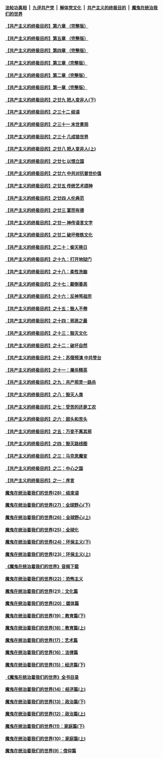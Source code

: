 ####  [法轮功真相](../../../../basic/blob/master/README.md?t=05231401) &nbsp;|&nbsp; [九评共产党](../../../../9ping.md/blob/master/README.md?t=05231401) &nbsp;|&nbsp; [解体党文化](../../../../jtdwh.md/blob/master/README.md?t=05231401)  &nbsp;|&nbsp; [共产主义的终极目的](../../../../gczydzjmd.md/blob/master/README.md?t=05231401) &nbsp;|&nbsp; [魔鬼在统治我们的世界](../../../../mgztzwmdsj.md/blob/master/README.md?t=05231401) 

#### [【共产主义的终极目的】第六章 （完整版）](../pages/nsc422/n11428913.md?t=05231401) 

#### [【共产主义的终极目的】第五章 （完整版）](../pages/nsc422/n11428912.md?t=05231401) 

#### [【共产主义的终极目的】第四章 （完整版）](../pages/nsc422/n11428907.md?t=05231401) 

#### [【共产主义的终极目的】第三章（完整版）](../pages/nsc422/n11428848.md?t=05231401) 

#### [【共产主义的终极目的】第二章（完整版）](../pages/nsc422/n11428831.md?t=05231401) 

#### [【共产主义的终极目的】第一章（完整版）](../pages/nsc422/n11417651.md?t=05231401) 

#### [【共产主义的终极目的】之廿九 把人变非人(下)](../pages/nsc422/n11344140.md?t=05231401) 

#### [【共产主义的终极目的】之三十二 结语](../pages/nsc422/n11360535.md?t=05231401) 

#### [【共产主义的终极目的】之三十一 末世景观](../pages/nsc422/n11351129.md?t=05231401) 

#### [【共产主义的终极目的】之三十 几成狼世界](../pages/nsc422/n11348280.md?t=05231401) 

#### [【共产主义的终极目的】之廿八 把人变非人(上)](../pages/nsc422/n11340492.md?t=05231401) 

#### [【共产主义的终极目的】之廿七 以恨立国](../pages/nsc422/n11336944.md?t=05231401) 

#### [【共产主义的终极目的】之廿六 中共对抗普世价值](../pages/nsc422/n11324785.md?t=05231401) 

#### [【共产主义的终极目的】之廿五 传统艺术颂神](../pages/nsc422/n11296396.md?t=05231401) 

#### [【共产主义的终极目的】之廿四 人伦典范](../pages/nsc422/n11296397.md?t=05231401) 

#### [【共产主义的终极目的】之廿三 富而有德](../pages/nsc422/n11283598.md?t=05231401) 

#### [【共产主义的终极目的】之廿一 神传语言文字](../pages/nsc422/n11263265.md?t=05231401) 

#### [【共产主义的终极目的】之廿二 破坏修炼文化](../pages/nsc422/n11245728.md?t=05231401) 

#### [【共产主义的终极目的】之二十：偷天换日](../pages/nsc422/n11238846.md?t=05231401) 

#### [【共产主义的终极目的】之十九：打开地狱门](../pages/nsc422/n11206376.md?t=05231401) 

#### [【共产主义的终极目的】之十八：柔性洗脑](../pages/nsc422/n11199994.md?t=05231401) 

#### [【共产主义的终极目的】之十七：颠倒善恶](../pages/nsc422/n11179782.md?t=05231401) 

#### [【共产主义的终极目的】之十六：反神骂祖宗](../pages/nsc422/n11166798.md?t=05231401) 

#### [【共产主义的终极目的】之十五：毁人不倦](../pages/nsc422/n11166792.md?t=05231401) 

#### [【共产主义的终极目的】之十四：邪恶之最](../pages/nsc422/n11150249.md?t=05231401) 

#### [【共产主义的终极目的】之十三：毁灭文化](../pages/nsc422/n11135227.md?t=05231401) 

#### [【共产主义的终极目的】之十二：破坏自然](../pages/nsc422/n11135214.md?t=05231401) 

#### [【共产主义的终极目的】之十：苏俄预演 中共登台](../pages/nsc422/n11118424.md?t=05231401) 

#### [【共产主义的终极目的】之十一：屠杀精英](../pages/nsc422/n11118442.md?t=05231401) 

#### [【共产主义的终极目的】之九：共产邪灵一路杀](../pages/nsc422/n11114139.md?t=05231401) 

#### [【共产主义的终极目的】之八：毁灭人类](../pages/nsc422/n11108503.md?t=05231401) 

#### [【共产主义的终极目的】之七：受苦的还是工农](../pages/nsc422/n11101809.md?t=05231401) 

#### [【共产主义的终极目的】之六：甜头和苦头](../pages/nsc422/n11096971.md?t=05231401) 

#### [【共产主义的终极目的】之五：万变不离其邪](../pages/nsc422/n11091285.md?t=05231401) 

#### [【共产主义的终极目的】之四：毁灭路线图](../pages/nsc422/n11086284.md?t=05231401) 

#### [【共产主义的终极目的】之三：马克思魔变](../pages/nsc422/n11061941.md?t=05231401) 

#### [【共产主义的终极目的】之二：中心之国](../pages/nsc422/n11047728.md?t=05231401) 

#### [【共产主义的终极目的】之一：序言](../pages/nsc422/n11086077.md?t=05231401) 

#### [魔鬼在统治着我们的世界(28)：结束语](../pages/nsc422/n10936246.md?t=05231401) 

#### [魔鬼在统治着我们的世界(27)：全球野心(下)](../pages/nsc422/n10928319.md?t=05231401) 

#### [魔鬼在统治着我们的世界(26)：全球野心(上)](../pages/nsc422/n10900318.md?t=05231401) 

#### [魔鬼在统治着我们的世界(25)：全球化](../pages/nsc422/n10788205.md?t=05231401) 

#### [魔鬼在统治着我们的世界(24)：环保主义(下)](../pages/nsc422/n10695307.md?t=05231401) 

#### [魔鬼在统治着我们的世界(23)：环保主义(上)](../pages/nsc422/n10688613.md?t=05231401) 

#### [《魔鬼在统治着我们的世界》音频下载](../pages/nsc422/n10635553.md?t=05231401) 

#### [魔鬼在统治着我们的世界(22)：恐怖主义](../pages/nsc422/n10614727.md?t=05231401) 

#### [魔鬼在统治着我们的世界(21)：文化篇](../pages/nsc422/n10597706.md?t=05231401) 

#### [魔鬼在统治着我们的世界(20)：媒体篇](../pages/nsc422/n10586579.md?t=05231401) 

#### [魔鬼在统治着我们的世界(19)：教育篇(下)](../pages/nsc422/n10564808.md?t=05231401) 

#### [魔鬼在统治着我们的世界(18)：教育篇(上)](../pages/nsc422/n10526970.md?t=05231401) 

#### [魔鬼在统治着我们的世界(17)：艺术篇](../pages/nsc422/n10499093.md?t=05231401) 

#### [魔鬼在统治着我们的世界(16)：法律篇](../pages/nsc422/n10485969.md?t=05231401) 

#### [魔鬼在统治着我们的世界(15)：经济篇(下)](../pages/nsc422/n10469975.md?t=05231401) 

#### [《魔鬼在统治着我们的世界》全书目录](../pages/nsc422/n10464261.md?t=05231401) 

#### [魔鬼在统治着我们的世界(14)：经济篇(上)](../pages/nsc422/n10457370.md?t=05231401) 

#### [魔鬼在统治着我们的世界(13)：政治篇(下)](../pages/nsc422/n10448270.md?t=05231401) 

#### [魔鬼在统治着我们的世界(12)：政治篇(上)](../pages/nsc422/n10444576.md?t=05231401) 

#### [魔鬼在统治着我们的世界(11)：家庭篇(下)](../pages/nsc422/n10440961.md?t=05231401) 

#### [魔鬼在统治着我们的世界(10)：家庭篇(上)](../pages/nsc422/n10435448.md?t=05231401) 

#### [魔鬼在统治着我们的世界(9)：信仰篇](../pages/nsc422/n10432159.md?t=05231401) 

